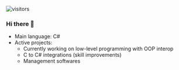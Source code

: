 ![visitors](https://visitor-badge.laobi.icu/badge?page_id=Ziocash)

### Hi there 👋

- Main language: C#
- Active projects:
    - Currently working on low-level programming with OOP interop
    - C to C# integrations (skill improvements)
    - Management softwares
